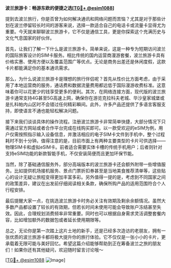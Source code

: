 **波兰旅游卡：畅游东欧的便捷之选[[TG💪+ @esim1088](https://t.me/s/esim1088)]**

提到去波兰旅行，你是否曾为如何解决通讯和网络问题而苦恼？尤其是对于那些计划在波兰停留较长时间的游客来说，选择一款适合自己的电话卡或流量卡显得尤为重要。今天就来聊聊波兰旅游卡，它不仅是通信工具，更是你探索这个充满历史与文化气息国家的好伙伴。

首先，让我们了解一下什么是波兰旅游卡。简单来说，这是一种专为短期访问波兰的国际旅客设计的SIM卡服务。相比传统的国内运营商漫游套餐，波兰旅游卡具有价格实惠、使用方便以及覆盖范围广等优点。无论是商务出差还是休闲度假，这款卡片都能满足你的基本通讯需求。

那么，为什么说波兰旅游卡是理想的旅行伴侣呢？首先从性价比方面考虑，由于采用了本地运营商的服务，通话费和数据流量费用都远低于国际漫游收费标准。这意味着你可以花更少的钱享受更多的便利。其次，在网络连接方面，现代版的波兰旅游卡通常支持4G甚至5G高速上网，确保你在游览克拉科夫老城、华沙皇家城堡或是扎科帕内山区时不会错过任何精彩瞬间。此外，许多产品还提供了多语言客服支持，即使语言不通也能轻松解决问题。

接下来我们谈谈具体的操作流程。注册波兰旅游卡非常简单快捷，大部分情况下只需通过官方网站或者合作平台完成在线购买即可。以一款受欢迎的eSIM为例，用户仅需按照指示输入设备信息，并激活相应的电子SIM卡文件到手机中，整个过程耗时不到十分钟。值得注意的是，目前市面上有两种主要类型的卡片可供选择——物理SIM卡和虚拟eSIM卡。前者适合需要实体卡槽的传统手机用户；后者则针对支持eSIM功能的新款智能手机，不仅安装简便而且更加环保节能。

当然，除了基础通信服务外，部分高端版本的波兰旅游卡还会额外附带一些增值服务。比如提供机场接机服务、景点门票折扣券甚至是当地美食推荐清单等，这些贴心的设计无疑让旅程变得更加丰富多彩。另外值得一提的是，考虑到不同国家之间的政策差异，建议在出发前仔细阅读相关条款，确保所购产品的适用范围符合个人行程安排。

最后提醒大家一点，在挑选波兰旅游卡时务必关注有效期及剩余余额情况。虽然大多数产品都设置了较长的有效期，但若长时间未使用可能会导致账户冻结甚至失效。因此，合理规划消费频率非常重要。同时也可以根据自身需求灵活调整套餐内容，比如增加额外的数据包或者延长使用期限等。

总之，无论你是第一次踏上这片土地的新手，还是已经多次造访的老朋友，拥有一张优质的波兰旅游卡都将极大提升你的旅行体验。它不仅仅是一张小小的卡片，更承载着无限可能与美好回忆。希望这篇介绍能够帮助到正在筹备波兰之旅的朋友们！如果你还有其他疑问，欢迎随时留言讨论哦～

[[TG💪+ @esim1088](https://t.me/s/esim1088) ![Image](https://i.postimg.cc/4NQfJmqS/Snipaste-2025-05-13-00-14-12.png)]
